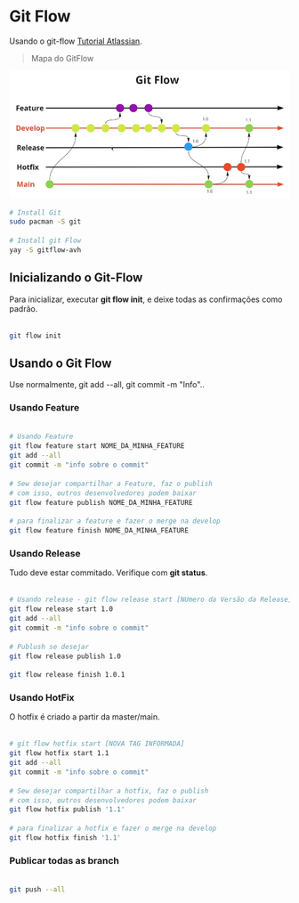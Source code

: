 # Git Flow

Usando o git-flow  [Tutorial Atlassian](https://www.atlassian.com/git/tutorials/comparing-workflows/gitflow-workflow).

> Mapa do GitFlow

![GitFlow](/img/gitflow.png "GitFow")

```bash
# Install Git
sudo pacman -S git

# Install git Flow
yay -S gitflow-avh

```

## Inicializando o Git-Flow

Para inicializar, executar **git flow init**, e deixe todas as confirmações como padrão.

```bash

git flow init


```

## Usando o Git Flow

Use normalmente, git add --all, git commit -m "Info"..

### Usando Feature

```bash

# Usando Feature
git flow feature start NOME_DA_MINHA_FEATURE
git add --all
git commit -m "info sobre o commit"

# Sew desejar compartilhar a Feature, faz o publish
# com isso, outros desenvolvedores podem baixar
git flow feature publish NOME_DA_MINHA_FEATURE

# para finalizar a feature e fazer o merge na develop
git flow feature finish NOME_DA_MINHA_FEATURE

```

### Usando Release

Tudo deve estar commitado. Verifique com **git status**.

```bash

# Usando release - git flow release start [NUmero da Versão da Release]
git flow release start 1.0
git add --all
git commit -m "info sobre o commit"

# Publush se desejar
git flow release publish 1.0

git flow release finish 1.0.1

```

### Usando HotFix

O hotfix é criado a partir da master/main.

```bash

# git flow hotfix start [NOVA TAG INFORMADA]
git flow hotfix start 1.1
git add --all
git commit -m "info sobre o commit"

# Sew desejar compartilhar a hotfix, faz o publish
# com isso, outros desenvolvedores podem baixar
git flow hotfix publish '1.1'

# para finalizar a hotfix e fazer o merge na develop
git flow hotfix finish '1.1'


```

### Publicar todas as branch

```bash

git push --all

```
